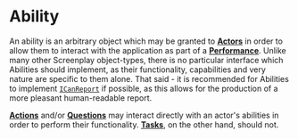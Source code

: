 # Ability

An ability is an arbitrary object which may be granted to **[Actors]** in order to allow them to interact with the application as part of a **[Performance]**.
Unlike many other Screenplay object-types, there is no particular interface which Abilities should implement, as their functionality, capabilities and very nature are specific to them alone.
That said - it is recommended for Abilities to implement [`ICanReport`] if possible, as this allows for the production of a more pleasant human-readable report.

**[Actions]** and/or **[Questions]** may interact directly with an actor's abilities in order to perform their functionality.
**[Tasks]**, on the other hand, should not.

[Actors]: Actor.md
[Performance]: Performance.md
[`ICanReport`]: xref:CSF.Screenplay.ICanReport
[Actions]: Action.md
[Questions]: Question.md
[Tasks]: Task.md
